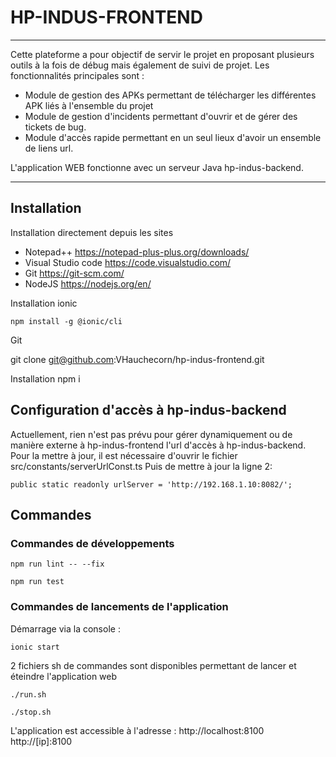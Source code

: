 # HP-INDUS-FRONTEND

***

Cette plateforme a pour objectif de servir le projet en proposant plusieurs outils à la fois de débug mais également de suivi de projet. 
Les fonctionnalités principales sont : 
* Module de gestion des APKs permettant de télécharger les différentes APK liés à l'ensemble du projet
* Module de gestion d'incidents permettant d'ouvrir et de gérer des tickets de bug.
* Module d'accès rapide permettant en un seul lieux d'avoir un ensemble de liens url.

L'application WEB fonctionne avec un serveur Java hp-indus-backend.

*** 

## Installation

Installation directement depuis les sites 
* Notepad++ https://notepad-plus-plus.org/downloads/
* Visual Studio code https://code.visualstudio.com/
* Git https://git-scm.com/
* NodeJS https://nodejs.org/en/

Installation ionic

```
npm install -g @ionic/cli
```

Git 

git clone git@github.com:VHauchecorn/hp-indus-frontend.git

Installation 
npm i 

## Configuration d'accès à hp-indus-backend
Actuellement, rien n'est pas prévu pour gérer dynamiquement ou de manière externe à hp-indus-frontend l'url d'accès à hp-indus-backend.
Pour la mettre à jour, il est nécessaire d'ouvrir le fichier src/constants/serverUrlConst.ts
Puis de mettre à jour la ligne 2:

```
public static readonly urlServer = 'http://192.168.1.10:8082/';
```

## Commandes

### Commandes de développements 

```
npm run lint -- --fix
```

```
npm run test
```

### Commandes de lancements de l'application

Démarrage via la console :
```
ionic start
```

2 fichiers sh de commandes sont disponibles permettant de lancer et éteindre l'application web
```
./run.sh
```

```
./stop.sh
```

L'application est accessible à l'adresse :
http://localhost:8100
http://[ip]:8100


